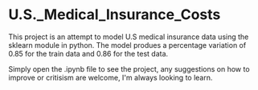 # U.S._Medical_Insurance_Costs

This project is an attempt to model U.S medical insurance data using the sklearn module in python.
The model produes a percentage variation of 0.85 for the train data and 0.86 for the test data.

Simply open the .ipynb file to see the project, any suggestions on how to improve or critisism are welcome, I'm always looking to learn.
